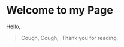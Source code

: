 <h1> Welcome to my Page </h1>
  <body>
  <p>Hello,</p>
  <Blockquote> Cough, Cough,
  <p1>-Thank you for reading.</p1>
  </Blockquote>
  </body>
